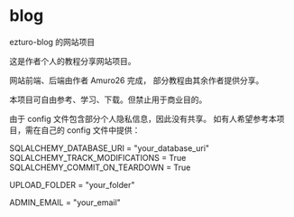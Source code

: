 # blog
ezturo-blog 的网站项目

这是作者个人的教程分享网站项目。

网站前端、后端由作者 Amuro26 完成， 部分教程由其余作者提供分享。

本项目可自由参考、学习、下载。但禁止用于商业目的。

由于 config 文件包含部分个人隐私信息，因此没有共享。
如有人希望参考本项目，需在自己的 config 文件中提供：

SQLALCHEMY_DATABASE_URI = "your_database_uri" 
SQLALCHEMY_TRACK_MODIFICATIONS = True
SQLALCHEMY_COMMIT_ON_TEARDOWN = True

UPLOAD_FOLDER = "your_folder"

ADMIN_EMAIL = "your_email"

